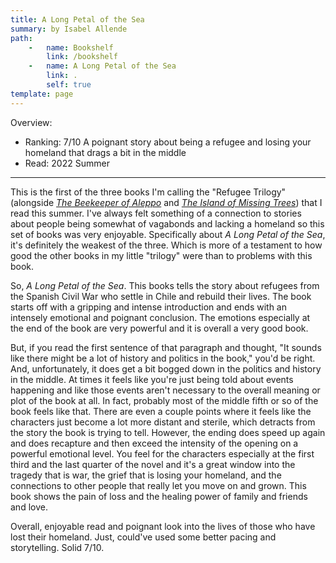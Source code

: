 ```yaml
---
title: A Long Petal of the Sea
summary: by Isabel Allende
path:
    -   name: Bookshelf
        link: /bookshelf
    -   name: A Long Petal of the Sea
        link: .
        self: true
template: page
---
```


Overview:

- Ranking: 7/10 A poignant story about being a refugee and losing your homeland that drags a bit in the middle
- Read: 2022 Summer

---

This is the first of the three books I'm calling the "Refugee Trilogy" (alongside [*The Beekeeper of Aleppo*](../the-beekeeper-of-aleppo) and [*The Island of Missing Trees*](../the-island-of-missing-trees)) that I read this summer. I've always felt something of a connection to stories about people being somewhat of vagabonds and lacking a homeland so this set of books was very enjoyable. Specifically about *A Long Petal of the Sea*, it's definitely the weakest of the three. Which is more of a testament to how good the other books in my little "trilogy" were than to problems with this book.

So, *A Long Petal of the Sea*. This books tells the story about refugees from the Spanish Civil War who settle in Chile and rebuild their lives. The book starts off with a gripping and intense introduction and ends with an intensely emotional and poignant conclusion. The emotions especially at the end of the book are very powerful and it is overall a very good book.

But, if you read the first sentence of that paragraph and thought, "It sounds like there might be a lot of history and politics in the book," you'd be right. And, unfortunately, it does get a bit bogged down in the politics and history in the middle. At times it feels like you're just being told about events happening and like those events aren't necessary to the overall meaning or plot of the book at all. In fact, probably most of the middle fifth or so of the book feels like that. There are even a couple points where it feels like the characters just become a lot more distant and sterile, which detracts from the story the book is trying to tell. However, the ending does speed up again and does recapture and then exceed the intensity of the opening on a powerful emotional level. You feel for the characters especially at the first third and the last quarter of the novel and it's a great window into the tragedy that is war, the grief that is losing your homeland, and the connections to other people that really let you move on and grown. This book shows the pain of loss and the healing power of family and friends and love.

Overall, enjoyable read and poignant look into the lives of those who have lost their homeland. Just, could've used some better pacing and storytelling. Solid 7/10.
